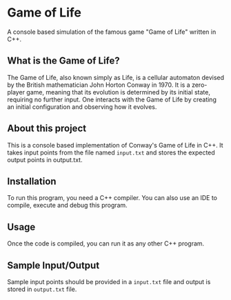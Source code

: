 # Game of Life
A console based simulation of the famous game "Game of Life" written in C++.

## What is the Game of Life?
The Game of Life, also known simply as Life, is a cellular automaton devised by the British mathematician John Horton Conway in 1970. It is a zero-player game, meaning that its evolution is determined by its initial state, requiring no further input. One interacts with the Game of Life by creating an initial configuration and observing how it evolves.

## About this project
This is a console based implementation of Conway's Game of Life in C++. It takes input points from the file named `input.txt` and stores the expected output points in output.txt.

## Installation
To run this program, you need a C++ compiler. You can also use an IDE to compile, execute and debug this program.

## Usage
Once the code is compiled, you can run it as any other C++ program. 

## Sample Input/Output
Sample input points should be provided in a `input.txt` file and output is stored in `output.txt` file. 
